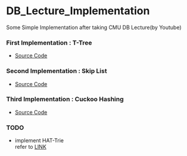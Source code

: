 # DB_Lecture_Implementation
Some Simple Implementation after taking CMU DB Lecture(by Youtube)

### First Implementation : T-Tree
- [Source Code](https://github.com/pch6828/DB_Lecture_Implementation/tree/master/T-Tree)

### Second Implementation : Skip List
- [Source Code](https://github.com/pch6828/DB_Lecture_Implementation/tree/master/Skip%20List)

### Third Implementation : Cuckoo Hashing
- [Source Code](https://github.com/pch6828/DB_Lecture_Implementation/tree/master/Cuckoo%20Hashing)

### TODO
- implement HAT-Trie
<br>refer to [LINK](https://tessil.github.io/2017/06/22/hat-trie.html)
